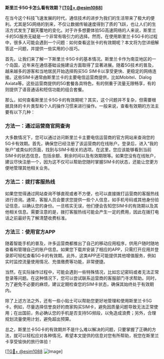 **斯里兰卡5G卡怎么看有效期？[[TG💪+ @esim1088](https://t.me/s/esim1088)]**

在当今这个科技飞速发展的时代，通信技术的进步为我们的生活带来了极大的便利。尤其是5G网络的到来，不仅让数据传输速度得到了质的飞跃，也让人们的生活方式发生了翻天覆地的变化。对于许多想要体验5G高速网络的人来说，斯里兰卡的5G服务无疑是一个非常有吸引力的选择。然而，在使用斯里兰卡5G卡的过程中，很多人可能会遇到一个问题：如何查看这张卡的有效期呢？本文将为您详细解答这一问题，并提供一些实用的小技巧。

首先，让我们来了解一下斯里兰卡5G卡的基本情况。斯里兰卡作为南亚地区的一个岛国，近年来在通信基础设施建设方面取得了显著进展。随着5G技术的普及，越来越多的游客和当地居民开始选择购买5G SIM卡以享受更快、更稳定的网络连接。这些SIM卡通常由斯里兰卡的主要电信运营商提供，比如Mobitel、Dialog Axiata等。这些运营商提供的5G套餐各具特色，有的侧重于流量无限畅享，有的则提供了语音通话和短信功能的组合套餐。

那么，如何查看斯里兰卡5G卡的有效期呢？其实，这个问题并不复杂，但需要根据具体的卡片类型和个人的操作习惯来进行操作。一般来说，查看有效期的方法主要有以下几种：

### 方法一：通过运营商官网查询

大多数情况下，您可以通过访问斯里兰卡主要电信运营商的官方网站来查询您的5G卡有效期。首先，确保您已经注册了该运营商的在线账户。登录后，进入“我的账户”或类似的页面，找到与SIM卡相关的选项。在这里，您应该能够看到当前SIM卡的状态信息，包括余额、剩余时间以及有效期限等。如果您没有在线账户，建议尽快注册一个，因为这不仅可以帮助您随时掌握SIM卡的状态，还能让您更方便地管理其他相关业务。

### 方法二：拨打客服热线

如果您觉得通过网站查询不够直观或者不方便，也可以直接拨打运营商的客服热线进行咨询。通常，客服人员会要求您提供一些个人信息，如手机号码或其他身份验证信息，以确认您的身份。一旦核实无误，他们便会告知您SIM卡的有效期以及其他相关信息。需要注意的是，拨打客服热线可能会产生一定的费用，因此在拨打电话之前最好先了解清楚收费标准。

### 方法三：使用官方APP

随着智能手机的普及，许多运营商都推出了自己的移动应用程序，供用户随时随地查看和管理自己的账户信息。如果您下载并安装了相应的APP，只需打开应用并登录即可轻松查看5G卡的有效期。此外，这类APP还可能提供其他增值服务，例如实时监控流量使用情况、充值缴费等功能，非常便捷。

当然，在实际操作过程中，可能会遇到一些特殊情况，比如忘记密码或者无法正常登录等问题。在这种情况下，您可以尝试联系运营商的客服部门寻求帮助。同时，为了避免不必要的麻烦，建议定期检查您的SIM卡状态，确保其始终处于有效期内。

除了上述方法之外，还有一些小贴士可以帮助您更好地管理和使用斯里兰卡5G卡。例如，尽量选择信誉良好的商家购买SIM卡，避免因质量问题导致无法正常使用；在出国前，务必确认您的手机是否支持5G频段，以免造成浪费；另外，合理规划流量使用计划，避免超出预算。

总之，斯里兰卡5G卡的有效期并不是什么难以解决的问题，只要掌握了正确的方法，就可以轻松应对各种情况。希望本文提供的信息对您有所帮助，祝您在斯里兰卡享受愉快的旅行体验！

[[TG💪+ @esim1088](https://t.me/s/esim1088) ![Image](https://i.postimg.cc/4NQfJmqS/Snipaste-2025-05-13-00-14-12.png)]